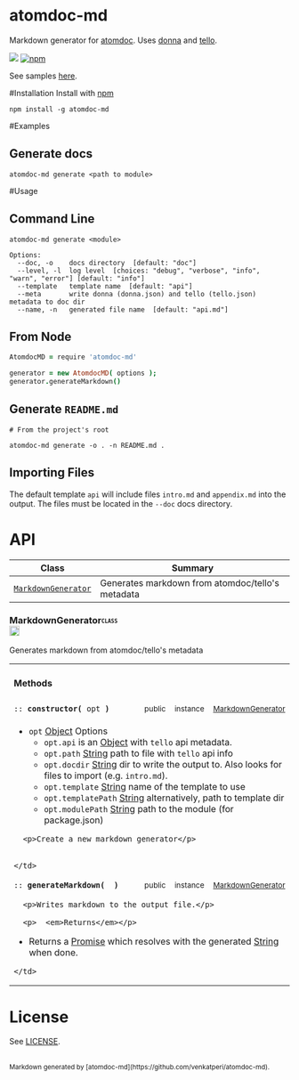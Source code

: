 # atomdoc-md
Markdown generator for [atomdoc](https://github.com/atom/atomdoc).
Uses [donna]() and [tello]().

![](https://img.shields.io/travis/venkatperi/atomdoc-md.svg) [![npm](https://img.shields.io/npm/atomdoc-md/npm.svg?maxAge=2592000)]()

See samples [here](https://github.com/venkatperi/atomdoc-md-samples).

#Installation
Install with [npm](https://www.npmjs.com/package/atomdoc-md)
```
npm install -g atomdoc-md

```

#Examples
## Generate docs
```
atomdoc-md generate <path to module>
```


#Usage
## Command Line

```
atomdoc-md generate <module>

Options:
  --doc, -o    docs directory  [default: "doc"]
  --level, -l  log level  [choices: "debug", "verbose", "info", "warn", "error"] [default: "info"]
  --template   template name  [default: "api"]
  --meta       write donna (donna.json) and tello (tello.json) metadata to doc dir
  --name, -n   generated file name  [default: "api.md"]
```

## From Node

```coffeescript
AtomdocMD = require 'atomdoc-md'

generator = new AtomdocMD( options );
generator.generateMarkdown()
```

## Generate `README.md`
```
# From the project's root

atomdoc-md generate -o . -n README.md .
```

## Importing Files
The default template `api` will include files `intro.md` and `appendix.md` into the output.
The files must be located in the `--doc` docs directory.



# <a name='classes'>API</a>

Class |  Summary
------| ------------
<code>[MarkdownGenerator](#class-MarkdownGenerator)</code> | Generates markdown from atomdoc/tello's metadata


### <a name="class-MarkdownGenerator">MarkdownGenerator</a><b><sub><sup><code>CLASS </code></sup></sub></b><a href="#classes"><img src="https://rawgit.com/venkatperi/atomdoc-md/master/assets/octicons/arrow-up.svg" alt="Back to Class List" height= "18px"></a>

<p>Generates markdown from atomdoc/tello&#39;s metadata</p>


<table width="100%">
  <tr>
    <td colspan="4"><h4>Methods</h4></td>
  </tr>
  
  <tr>
    <td><code>:: <b>constructor(</b> opt <b>)</b></code></td>
    <td width="8%" align="center"><sub>public</sub></td>
    <td width="8%" align="center"><sub>instance</sub></td>
    <td width="8%" align="center"><sub><a href="#class-MarkdownGenerator">MarkdownGenerator</a></sub></td>
  </tr>
  <tr>
    <td colspan="4">
      <ul>
  <li><code>opt</code> <a href="https://developer.mozilla.org/en-US/docs/Web/JavaScript/Reference/Global_Objects/Object">Object</a> Options<ul>
  <li><code>opt.api</code> is an <a href="https://developer.mozilla.org/en-US/docs/Web/JavaScript/Reference/Global_Objects/Object">Object</a> with <code>tello</code> api metadata.</li>
  <li><code>opt.path</code> <a href="https://developer.mozilla.org/en-US/docs/Web/JavaScript/Reference/Global_Objects/String">String</a> path to file with <code>tello</code> api info</li>
  <li><code>opt.docdir</code> <a href="https://developer.mozilla.org/en-US/docs/Web/JavaScript/Reference/Global_Objects/String">String</a> dir to write the output to. Also looks for files to import (e.g. <code>intro.md</code>).</li>
  <li><code>opt.template</code> <a href="https://developer.mozilla.org/en-US/docs/Web/JavaScript/Reference/Global_Objects/String">String</a> name of the template to use</li>
  <li><code>opt.templatePath</code> <a href="https://developer.mozilla.org/en-US/docs/Web/JavaScript/Reference/Global_Objects/String">String</a> alternatively, path to template dir</li>
  <li><code>opt.modulePath</code> <a href="https://developer.mozilla.org/en-US/docs/Web/JavaScript/Reference/Global_Objects/String">String</a> path to the module (for package.json) </li>
  </ul>
  </li>
  </ul>
  
      <p>Create a new markdown generator</p>
  
      
    </td>
  </tr>
  
  <tr>
    <td><code>:: <b>generateMarkdown(</b>  <b>)</b></code></td>
    <td width="8%" align="center"><sub>public</sub></td>
    <td width="8%" align="center"><sub>instance</sub></td>
    <td width="8%" align="center"><sub><a href="#class-MarkdownGenerator">MarkdownGenerator</a></sub></td>
  </tr>
  <tr>
    <td colspan="4">
      
      <p>Writes markdown to the output file.</p>
  
      <p>  <em>Returns</em></p>
  <ul>
  <li>Returns a <a href="https://developer.mozilla.org/en-US/docs/Web/JavaScript/Reference/Global_Objects/Promise">Promise</a> which resolves with the generated
  <a href="https://developer.mozilla.org/en-US/docs/Web/JavaScript/Reference/Global_Objects/String">String</a> when done.</li>
  </ul>
  
    </td>
  </tr>
  
</table>



# License
See [LICENSE](LICENSE).

<br>
<sub>Markdown generated by [atomdoc-md](https://github.com/venkatperi/atomdoc-md).</sub>
